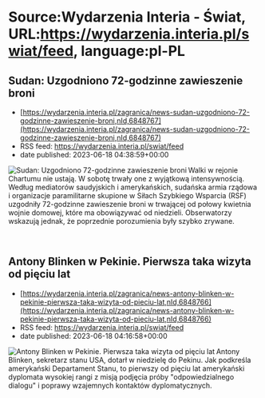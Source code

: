 # Source:Wydarzenia Interia - Świat, URL:https://wydarzenia.interia.pl/swiat/feed, language:pl-PL

## Sudan: Uzgodniono 72-godzinne zawieszenie broni
 - [https://wydarzenia.interia.pl/zagranica/news-sudan-uzgodniono-72-godzinne-zawieszenie-broni,nId,6848767](https://wydarzenia.interia.pl/zagranica/news-sudan-uzgodniono-72-godzinne-zawieszenie-broni,nId,6848767)
 - RSS feed: https://wydarzenia.interia.pl/swiat/feed
 - date published: 2023-06-18 04:38:59+00:00

<p><a href="https://wydarzenia.interia.pl/zagranica/news-sudan-uzgodniono-72-godzinne-zawieszenie-broni,nId,6848767"><img align="left" alt="Sudan: Uzgodniono 72-godzinne zawieszenie broni" src="https://i.iplsc.com/sudan-uzgodniono-72-godzinne-zawieszenie-broni/000HAK5X6I4YKY6W-C321.jpg" /></a>Walki w rejonie Chartumu nie ustają. W sobotę trwały one z wyjątkową intensywnością. Według mediatorów saudyjskich i amerykańskich, sudańska armia rządowa i organizacje paramilitarne skupione w Siłach Szybkiego Wsparcia (RSF) uzgodniły 72-godzinne zawieszenie broni w trwającej od połowy kwietnia wojnie domowej, które ma obowiązywać od niedzieli. Obserwatorzy wskazują jednak, że poprzednie porozumienia były szybko zrywane.</p><br clear="all" />

## Antony Blinken w Pekinie. Pierwsza taka wizyta od pięciu lat
 - [https://wydarzenia.interia.pl/zagranica/news-antony-blinken-w-pekinie-pierwsza-taka-wizyta-od-pieciu-lat,nId,6848766](https://wydarzenia.interia.pl/zagranica/news-antony-blinken-w-pekinie-pierwsza-taka-wizyta-od-pieciu-lat,nId,6848766)
 - RSS feed: https://wydarzenia.interia.pl/swiat/feed
 - date published: 2023-06-18 04:16:58+00:00

<p><a href="https://wydarzenia.interia.pl/zagranica/news-antony-blinken-w-pekinie-pierwsza-taka-wizyta-od-pieciu-lat,nId,6848766"><img align="left" alt="Antony Blinken w Pekinie. Pierwsza taka wizyta od pięciu lat" src="https://i.iplsc.com/antony-blinken-w-pekinie-pierwsza-taka-wizyta-od-pieciu-lat/000HAK57DCM60IJ6-C321.jpg" /></a>Antony Blinken, sekretarz stanu USA, dotarł w niedzielę do Pekinu. Jak podkreśla amerykański Departament Stanu, to pierwszy od pięciu lat amerykański dyplomata wysokiej rangi z misją podjęcia próby &quot;odpowiedzialnego dialogu&quot; i poprawy wzajemnych kontaktów dyplomatycznych.</p><br clear="all" />

